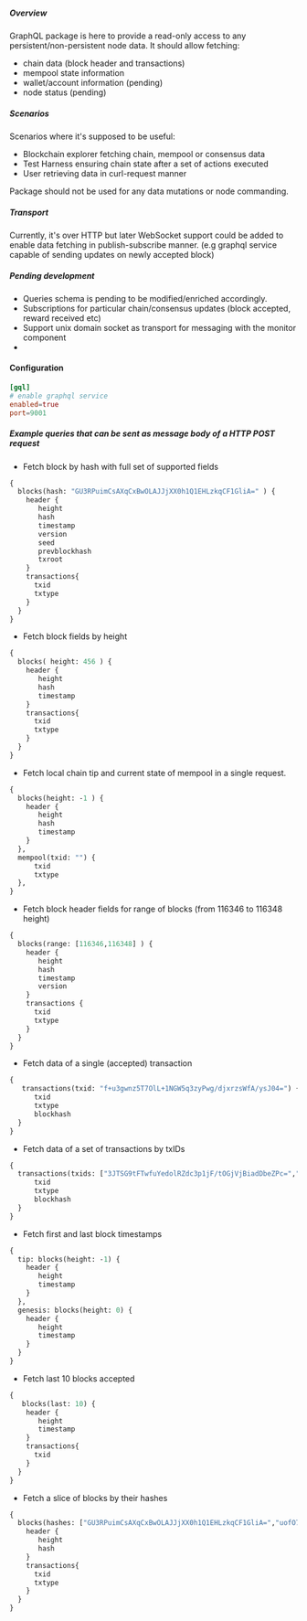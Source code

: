 ##### Overview
GraphQL package is here to provide a read-only access to any persistent/non-persistent node data.
It should allow fetching:

- chain data (block header and transactions)
- mempool state information
- wallet/account information (pending)
- node status (pending)

##### Scenarios

Scenarios where it's supposed to be useful:

- Blockchain explorer fetching chain, mempool or consensus data
- Test Harness ensuring chain state after a set of actions executed
- User retrieving data in curl-request manner

Package should not be used for any data mutations or node commanding.

##### Transport

Currently, it's over HTTP but later WebSocket support could be added to enable data fetching in publish-subscribe manner.
(e.g graphql service capable of sending updates on newly accepted block)

##### Pending development
- Queries schema is pending to be modified/enriched accordingly.
- Subscriptions for particular chain/consensus updates (block accepted, reward received etc)
- Support unix domain socket as transport for messaging with the monitor component
- 

#### Configuration
```toml
[gql]
# enable graphql service
enabled=true
port=9001
```

##### Example queries that can be sent as message body of a HTTP POST request
-  Fetch block by hash with full set of supported fields

```graphql
{
  blocks(hash: "GU3RPuimCsAXqCxBwOLAJJjXX0h1Q1EHLzkqCF1GliA=" ) {
    header {
       height
       hash
       timestamp
       version
       seed
       prevblockhash
       txroot
    }
    transactions{
      txid
      txtype
    }
  }
}
```
- Fetch block fields by height

```graphql
{
  blocks( height: 456 ) {
    header {
       height
       hash
       timestamp
    }
    transactions{
      txid
      txtype
    }
  }
}
```

- Fetch local chain tip and current state of mempool in a single request.
```graphql
{
  blocks(height: -1 ) {
    header {
       height
       hash
       timestamp
    }
  },
  mempool(txid: "") {
      txid
      txtype
  },
}
``` 

- Fetch block header fields for range of blocks (from 116346 to 116348 height)
```graphql
{
  blocks(range: [116346,116348] ) {
    header {
       height
       hash
       timestamp
       version
    }
    transactions {
      txid
      txtype
    }
  }
}
```
- Fetch data of a single (accepted) transaction

```graphql
{
   transactions(txid: "f+u3gwnz5T7OlL+1NGW5q3zyPwg/djxrzsWfA/ysJ04=") {
      txid
      txtype
      blockhash
  }
}
```

- Fetch data of a set of transactions by txIDs

```graphql
{
  transactions(txids: ["3JTSG9tFTwfuYedolRZdc3p1jF/tOGjVjBiadDbeZPc=","WuXkPSuf/D741vKSpl3C8bvyh8cdXCZON1vh7hcBHsw="]) {
      txid
      txtype
      blockhash
  }
}
```

- Fetch first and last block timestamps

```graphql
{
  tip: blocks(height: -1) {
    header {
       height
       timestamp 
    }
  },
  genesis: blocks(height: 0) {
    header {
       height
       timestamp 
    }
  }
}
```

- Fetch last 10 blocks accepted

```graphql
{
   blocks(last: 10) {
    header {
       height
       timestamp 
    }
    transactions{
      txid
    }
  }
}
```

- Fetch a slice of blocks by their hashes
```graphql
{
  blocks(hashes: ["GU3RPuimCsAXqCxBwOLAJJjXX0h1Q1EHLzkqCF1GliA=","uofO7J8xzPzKvJ0r6fdTZm4O1Vl0T1nT9L0q/TIPewM="]) {
    header {
       height
       hash
    }
    transactions{
      txid
      txtype
    }
  }
}
```